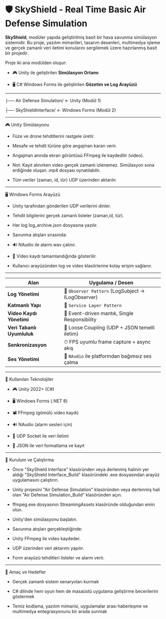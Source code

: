 # 🛡️ SkyShield - Real Time Basic Air Defense Simulation

**SkyShield**, modüler yapıda geliştirilmiş basit bir hava savunma simülasyon sistemidir. Bu proje, yazılım mimarileri, tasarım desenleri, multimedya işleme ve gerçek zamanlı veri iletimi konularını sergilemek üzere hazırlanmış basit bir projedir.  

Proje iki ana modülden oluşur:

- 🎮 Unity ile geliştirilen **Simülasyon Ortamı**

- 🖥️ C# Windows Forms ile geliştirilen **Gözetim ve Log Arayüzü**

---

├── Air Defense Simulation/         ← Unity (Modül 1) 

├── SkyShieldInterface/      ← Windows Forms (Modül 2)

---

🎮 Unity Simülasyonu

- Füze ve drone tehditlerini rastgele üretir.

- Mesafe ve tehdit türüne göre angajman kararı verir.

- Angajman anında ekran görüntüsü FFmpeg ile kaydedilir (video).

- Not: Kayıt alınırken video gerçek zamanlı izlenemez. Simülasyon sona erdiğinde oluşan .mp4 dosyası oynatılabilir.

- Tüm veriler (zaman, id, tür) UDP üzerinden aktarılır.

---

🖥️ Windows Forms Arayüzü

- Unity tarafından gönderilen UDP verilerini dinler.

- Tehdit bilgilerini gerçek zamanlı listeler (zaman,id, tür).

- Her log log_archive.json dosyasına yazılır.

- Savunma atışları sırasında:

- 🔊 NAudio ile alarm.wav çalınır.

- 🎥 Video kaydı tamamlandığında gösterilir.

- Kullanıcı arayüzünden log ve video klasörlerine kolay erişim sağlanır.

---

| Alan                       | Uygulama / Desen                                  |
| -------------------------- | ------------------------------------------------- |
| **Log Yönetimi**           | 🔁 `Observer Pattern` (LogSubject → ILogObserver) |
| **Katmanlı Yapı**          | 🧱 `Service Layer Pattern`                        |
| **Video Kaydı Yönetimi**   | 🧩 Event-driven mantık, Single Responsibility     |
| **Veri Tabanlı Uyumluluk** | 🔄 Loose Coupling (UDP + JSON temelli iletim)     |
| **Senkronizasyon**         | ⏱ FPS uyumlu frame capture + async akış           |
| **Ses Yönetimi**           | 🧰 `NAudio` ile platformdan bağımsız ses çalma    |

---

🧰 Kullanılan Teknolojiler

- 🎮 Unity 2022+ (C#)

- 🖥️ Windows Forms (.NET 8)

- 📽️ FFmpeg (gömülü video kaydı)

- 🔊 NAudio (alarm sesleri için)

- 📡 UDP Socket ile veri iletimi

- 📄 JSON ile veri formatlama ve kayıt

---

🚀 Kurulum ve Çalıştırma

- Önce "SkyShield Interface" klasöründen veya derlenmiş halinin yer aldığı "SkyShield Interface_Build" klasöründeki .exe dosyasından arayüz uygulamasını çalıştırın.

- Unity projesini "Air Defense Simulation" klasöründen veya derlenmiş hali olan "Air Defense Simulation_Build" klasöründen açın.

- ffmpeg.exe dosyasının StreamingAssets klasöründe olduğundan emin olun.

- Unity'den simülasyonu başlatın.

- Savunma atışları gerçekleştiğinde:

-	Unity FFmpeg ile video kaydeder.

-	UDP üzerinden veri aktarımı yapılır.

-	Form arayüzü tehditleri listeler ve alarm verir.

---

🎯 Amaç ve Hedefler

- Gerçek zamanlı sistem senaryoları kurmak

- C# dilinde hem oyun hem de masaüstü uygulama geliştirme becerilerini göstermek

- Temiz kodlama, yazılım mimarisi, uygulamalar arası haberleşme ve multimedya entegrasyonunu bir arada sunmak
